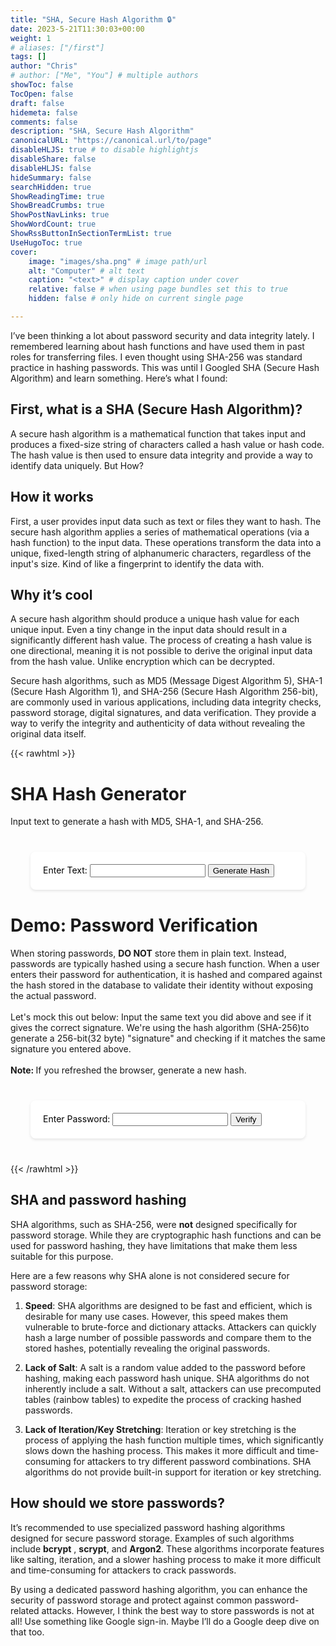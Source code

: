 ```yaml
---
title: "SHA, Secure Hash Algorithm 🔒"
date: 2023-5-21T11:30:03+00:00
weight: 1
# aliases: ["/first"]
tags: []
author: "Chris"
# author: ["Me", "You"] # multiple authors
showToc: false
TocOpen: false
draft: false
hidemeta: false
comments: false
description: "SHA, Secure Hash Algorithm"
canonicalURL: "https://canonical.url/to/page"
disableHLJS: true # to disable highlightjs
disableShare: false
disableHLJS: false
hideSummary: false
searchHidden: true
ShowReadingTime: true
ShowBreadCrumbs: true
ShowPostNavLinks: true
ShowWordCount: true
ShowRssButtonInSectionTermList: true
UseHugoToc: true
cover:
    image: "images/sha.png" # image path/url
    alt: "Computer" # alt text
    caption: "<text>" # display caption under cover
    relative: false # when using page bundles set this to true
    hidden: false # only hide on current single page

---
```


I’ve been thinking a lot about password security and data integrity lately. I remembered learning about hash functions and have used them in past roles for transferring files. I even thought using SHA-256 was standard practice in hashing passwords. This was until I Googled SHA (Secure Hash Algorithm) and learn something. Here’s what I found:

## First, what is a SHA (Secure Hash Algorithm)?

A secure hash algorithm is a mathematical function that takes input and produces a fixed-size string of characters called a hash value or hash code. The hash value is then used to ensure data integrity and provide a way to identify data uniquely. But How?

## How it works

First, a user provides input data such as text or files they want to hash. The secure hash algorithm applies a series of mathematical operations (via a hash function) to the input data. These operations transform the data into a unique, fixed-length string of  alphanumeric characters, regardless of the input's size. Kind of like a fingerprint to identify the data with.

## Why it’s cool

A secure hash algorithm should produce a unique hash value for each unique input. Even a tiny change in the input data should result in a significantly different hash value. The process of creating a hash value is one directional, meaning it is not possible to derive the original input data from the hash value. Unlike encryption which can be decrypted.

Secure hash algorithms, such as MD5 (Message Digest Algorithm 5), SHA-1 (Secure Hash Algorithm 1), and SHA-256 (Secure Hash Algorithm 256-bit), are commonly used in various applications, including data integrity checks, password storage, digital signatures, and data verification. They provide a way to verify the integrity and authenticity of data without revealing the original data itself.


{{< rawhtml >}}
<html>
<head>
<style>
  form {
    color: #000000;
    max-width: 400px;
    margin: 40px auto;
    padding: 20px;
    background-color: #ffffff;
    border-radius: 8px;
    box-shadow: 0 2px 4px rgba(0, 0, 0, 0.1);
  }
  
  label {
    display: block;
    margin-bottom: 8px;
  }
  
  input[type="password"] {
    width: 100%;
    padding: 10px;
    border: 1px solid #ccc;
    border-radius: 4px;
    box-sizing: border-box;
  }
  
  button[type="submit"] {
    display: block;
    width: 100%;
    padding: 10px;
    margin-top: 16px;
    background-color: #000000;
    color: #ffffff;
    border: none;
    border-radius: 4px;
    cursor: pointer;
  }

  #text-input {
    color: #000000;
    width: 100%;
    padding: 10px;
    border: 1px solid #ccc;
    border-radius: 4px;
    box-sizing: border-box;
    font-size: 14px;
  }
  #verification-result {
    text-align: center;
  }
</style>

<script src="https://cdnjs.cloudflare.com/ajax/libs/crypto-js/4.0.0/crypto-js.min.js"></script>
</head>
<body>
<h1>SHA Hash Generator</h1>
  <p>Input text to generate a hash with MD5, SHA-1, and SHA-256.</p>

<form id="hash-form">
  <label for="text-input">Enter Text:</label>
  <input type="text" id="text-input" required>
  <button type="submit">Generate Hash</button>
</form>
<div id="hash-container"></div>

<h1>Demo: Password Verification</h1>
  <p>
  When storing passwords, <strong>DO NOT</strong> store them in plain text. Instead, passwords are typically hashed using a secure hash function. When a user enters their password for authentication, it is hashed and compared against the hash stored in the database to validate their identity without exposing the actual password.
    <br>
    <br>
  Let's mock this out below: 
  Input the same text you did above and see if it gives the correct signature.
  We're using the hash algorithm (SHA-256)to generate a 256-bit(32 byte) "signature" and checking if it matches the same signature you entered above.
  <br>
  <br>
  <strong>Note: </strong>If you refreshed the browser, generate a new hash.
</p>

<form id="verification-form">
  <label for="password-input">Enter Password:</label>
  <input type="password" id="password-input" required>
  <button type="submit">Verify</button>
</form>
<div id="verification-result"></div>

<script>
   const hashForm = document.getElementById('hash-form');
    const textInput = document.getElementById('text-input');
    const hashContainer = document.getElementById('hash-container');
  
    const verificationForm = document.getElementById('verification-form');
    const passwordInput = document.getElementById('password-input');
    
    let hash = null; // Declare the hash variable outside the event listener
  
    hashForm.addEventListener('submit', event => {
      event.preventDefault();
  
      const text = textInput.value;
  
      // Generate the SHA-256 hash
      hash = CryptoJS.SHA256(text).toString();
      const md5 = CryptoJS.MD5(text).toString();
      const sha1 = CryptoJS.SHA1(text).toString();
      
        
      // Display the hash
      hashContainer.innerHTML = `
        <p><strong>Input Text: </strong><br>${text}</p>
        <p><strong>MD5 Hash: </strong><br>${md5}</p>
        <p><strong>SHA-1 Hash: </strong><br>${sha1}</p>
        <p><strong>SHA-256 Hash: </strong><br>${hash}</p> 
      `;
  
      // Clear the input field
      textInput.value = '';
    });
    
    verificationForm.addEventListener('submit', event => {
      event.preventDefault();
        
      const enteredPassword = passwordInput.value;
  
      // Define the correct password hash
      const correctPasswordHash = hash;
  
      // Generate the SHA-256 hash of the entered password
      const enteredPasswordHash = CryptoJS.SHA256(enteredPassword).toString();
  
      if (enteredPasswordHash === correctPasswordHash) {
        alert('✅ Password is correct! Access granted.');
      } else if (correctPasswordHash === null) {
        alert('🛂 Please Generate a hash.');
      } else {
        alert('❌ Incorrect password. Access denied.');
      } 
      
      // Clear the input field
      passwordInput.value = '';
    });
</script>
</body>
</html>
{{< /rawhtml >}}

## SHA and password hashing

SHA algorithms, such as SHA-256, were __not__ designed specifically for password storage. While they are cryptographic hash functions and can be used for password hashing, they have limitations that make them less suitable for this purpose.

 Here are a few reasons why SHA alone is not considered secure for password storage:

1. __Speed__: SHA algorithms are designed to be fast and efficient, which is desirable for many use cases. However, this speed makes them vulnerable to brute-force and dictionary attacks. Attackers can quickly hash a large number of possible passwords and compare them to the stored hashes, potentially revealing the original passwords.

2. __Lack of Salt__: A salt is a random value added to the password before hashing, making each password hash unique. SHA algorithms do not inherently include a salt. Without a salt, attackers can use precomputed tables (rainbow tables) to expedite the process of cracking hashed passwords.

3. __Lack of Iteration/Key Stretching__: Iteration or key stretching is the process of applying the hash function multiple times, which significantly slows down the hashing process. This makes it more difficult and time-consuming for attackers to try different password combinations. SHA algorithms do not provide built-in support for iteration or key stretching.

## How should we store passwords?

It’s recommended to use specialized password hashing algorithms designed for secure password storage. Examples of such algorithms include __bcrypt__ , __scrypt__, and __Argon2__. These algorithms incorporate features like salting, iteration, and a slower hashing process to make it more difficult and time-consuming for attackers to crack passwords.

By using a dedicated password hashing algorithm, you can enhance the security of password storage and protect against common password-related attacks. However, I think the best way to store passwords is not at all! Use something like Google sign-in. Maybe I’ll do a Google deep dive on that too. 
